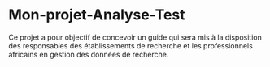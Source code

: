 # Mon-projet-Analyse-Test
Ce projet a pour objectif de concevoir un guide qui sera mis à la disposition des responsables des établissements de recherche et les professionnels africains en gestion des données de recherche. 
